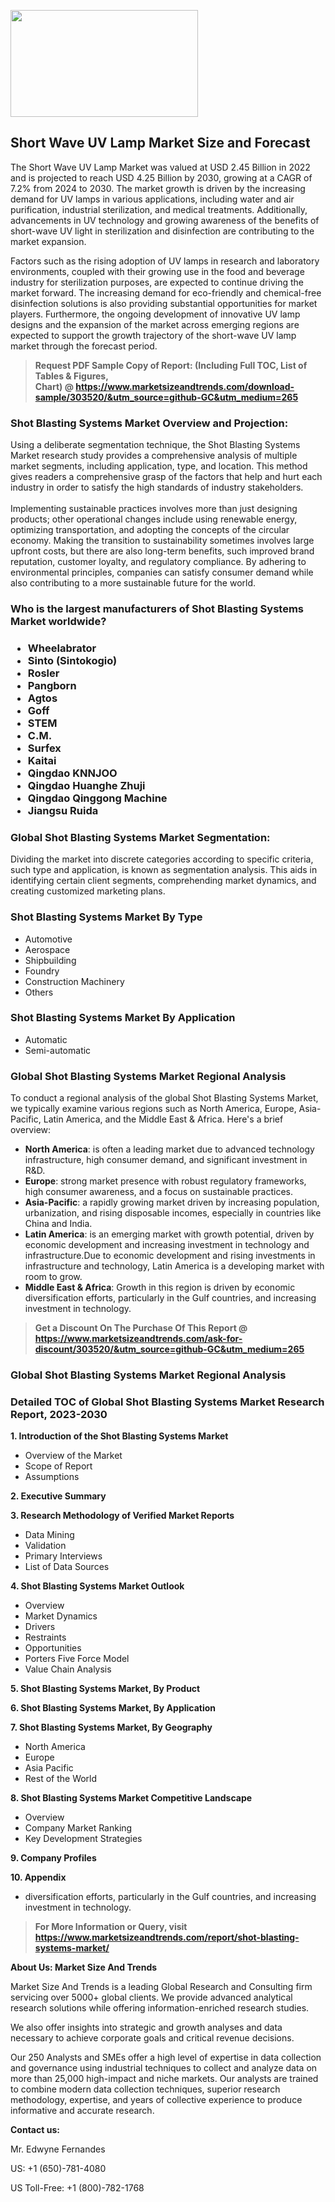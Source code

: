 <p><img class="alignnone size-medium wp-image-20088" src="https://ffe5etoiles.com/wp-content/uploads/2024/12/MST1-300x171.png" alt="" width="300" height="171" /></p><h2>Short Wave UV Lamp Market Size and Forecast</h2><p>The Short Wave UV Lamp Market was valued at USD 2.45 Billion in 2022 and is projected to reach USD 4.25 Billion by 2030, growing at a CAGR of 7.2% from 2024 to 2030. The market growth is driven by the increasing demand for UV lamps in various applications, including water and air purification, industrial sterilization, and medical treatments. Additionally, advancements in UV technology and growing awareness of the benefits of short-wave UV light in sterilization and disinfection are contributing to the market expansion.</p><p>Factors such as the rising adoption of UV lamps in research and laboratory environments, coupled with their growing use in the food and beverage industry for sterilization purposes, are expected to continue driving the market forward. The increasing demand for eco-friendly and chemical-free disinfection solutions is also providing substantial opportunities for market players. Furthermore, the ongoing development of innovative UV lamp designs and the expansion of the market across emerging regions are expected to support the growth trajectory of the short-wave UV lamp market through the forecast period.</p></p><blockquote id="" class=""><strong>Request PDF Sample Copy of Report: (Including Full TOC, List of Tables &amp; Figures, Chart)&nbsp;@&nbsp;<strong><a href="https://www.marketsizeandtrends.com/download-sample/303520/&utm_source=github-GC&utm_medium=265" target="_blank">https://www.marketsizeandtrends.com/download-sample/303520/&utm_source=github-GC&utm_medium=265</a></strong></strong></blockquote><h3 id="" class="">Shot Blasting Systems Market&nbsp;Overview and Projection:</h3><p id="" class="">Using a deliberate segmentation technique, the Shot Blasting Systems Market research study provides a comprehensive analysis of multiple market segments, including application, type, and location. This method gives readers a comprehensive grasp of the factors that help and hurt each industry in order to satisfy the high standards of industry stakeholders. <br /> <br />Implementing sustainable practices involves more than just designing products; other operational changes include using renewable energy, optimizing transportation, and adopting the concepts of the circular economy. Making the transition to sustainability sometimes involves large upfront costs, but there are also long-term benefits, such improved brand reputation, customer loyalty, and regulatory compliance. By adhering to environmental principles, companies can satisfy consumer demand while also contributing to a more sustainable future for the world.</p><h3 id="" class="">Who is the largest manufacturers of&nbsp;Shot Blasting Systems Market worldwide?</h3><h3 class=""><p><ul><li>Wheelabrator </li><li> Sinto (Sintokogio) </li><li> Rosler </li><li> Pangborn </li><li> Agtos </li><li> Goff </li><li> STEM </li><li> C.M. </li><li> Surfex </li><li> Kaitai </li><li> Qingdao KNNJOO </li><li> Qingdao Huanghe Zhuji </li><li> Qingdao Qinggong Machine </li><li> Jiangsu Ruida</li></ul></p></h3><h3 id="" class="">Global&nbsp;Shot Blasting Systems Market Segmentation:</h3><p id="" class="">Dividing the market into discrete categories according to specific criteria, such type and application, is known as segmentation analysis. This aids in identifying certain client segments, comprehending market dynamics, and creating customized marketing plans.</p><h3 id="" class="">Shot Blasting Systems Market&nbsp;By Type</h3><p><p><ul><li>Automotive</li><li> Aerospace</li><li> Shipbuilding</li><li> Foundry</li><li> Construction Machinery</li><li> Others</p></li></ul></p></p><h3 id="" class="">Shot Blasting Systems Market&nbsp;By Application</h3><p class=""><p><ul><li>Automatic</li><li> Semi-automatic</li></ul></p></p><h3 id="" class="">Global Shot Blasting Systems Market Regional Analysis</h3><p id="" class="">To conduct a regional analysis of the global Shot Blasting Systems Market, we typically examine various regions such as North America, Europe, Asia-Pacific, Latin America, and the Middle East &amp; Africa. Here's a brief overview:</p><ul><li><strong>North America</strong>: is often a leading market due to advanced technology infrastructure, high consumer demand, and significant investment in R&amp;D.</li><li><strong>Europe</strong>: strong market presence with robust regulatory frameworks, high consumer awareness, and a focus on sustainable practices.</li><li><strong>Asia-Pacific</strong>: a rapidly growing market driven by increasing population, urbanization, and rising disposable incomes, especially in countries like China and India.</li><li><strong>Latin America</strong>: is an emerging market with growth potential, driven by economic development and increasing investment in technology and infrastructure.Due to economic development and rising investments in infrastructure and technology, Latin America is a developing market with room to grow.</li><li><strong>Middle East &amp; Africa</strong>: Growth in this region is driven by economic diversification efforts, particularly in the Gulf countries, and increasing investment in technology.</li></ul><blockquote id="" class=""><strong>Get a Discount On The Purchase Of This Report @ <strong><a href="https://www.marketsizeandtrends.com/ask-for-discount/303520/&utm_source=github-GC&utm_medium=265" target="_blank">https://www.marketsizeandtrends.com/ask-for-discount/303520/&utm_source=github-GC&utm_medium=265</a></strong></strong></blockquote><h3 id="" class="">Global Shot Blasting Systems Market Regional Analysis</h3><h3 id="" class="">Detailed TOC of Global Shot Blasting Systems Market Research Report, 2023-2030</h3><p id="" class=""><strong>1. Introduction of the Shot Blasting Systems Market</strong></p><ul><li>Overview of the Market</li><li>Scope of Report</li><li>Assumptions</li></ul><p id="" class=""><strong>2. Executive Summary</strong></p><p id="" class=""><strong>3. Research Methodology of Verified Market Reports</strong></p><ul><li>Data Mining</li><li>Validation</li><li>Primary Interviews</li><li>List of Data Sources</li></ul><p id="" class=""><strong>4. Shot Blasting Systems Market Outlook</strong></p><ul><li>Overview</li><li>Market Dynamics</li><li>Drivers</li><li>Restraints</li><li>Opportunities</li><li>Porters Five Force Model</li><li>Value Chain Analysis</li></ul><p id="" class=""><strong>5. Shot Blasting Systems Market, By Product</strong></p><p id="" class=""><strong>6. Shot Blasting Systems Market, By Application</strong></p><p id="" class=""><strong>7. Shot Blasting Systems Market, By Geography</strong></p><ul><li>North America</li><li>Europe</li><li>Asia Pacific</li><li>Rest of the World</li></ul><p id="" class=""><strong>8. Shot Blasting Systems Market Competitive Landscape</strong></p><ul><li>Overview</li><li>Company Market Ranking</li><li>Key Development Strategies</li></ul><p id="" class=""><strong>9. Company Profiles</strong></p><p id="" class=""><strong>10. Appendix</strong></p><ul><li>diversification efforts, particularly in the Gulf countries, and increasing investment in technology.</li></ul><blockquote id="" class=""><strong>For More Information or Query, visit <strong><strong><a href="https://www.marketsizeandtrends.com/report/shot-blasting-systems-market/" target="_blank">https://www.marketsizeandtrends.com/report/shot-blasting-systems-market/</a></strong></strong></strong></blockquote><p id="" class=""><strong>About Us: Market Size And Trends</strong></p><p id="" class="">Market Size And Trends is a leading Global Research and Consulting firm servicing over 5000+ global clients. We provide advanced analytical research solutions while offering information-enriched research studies.</p><p id="" class="">We also offer insights into strategic and growth analyses and data necessary to achieve corporate goals and critical revenue decisions.</p><p id="" class="">Our 250 Analysts and SMEs offer a high level of expertise in data collection and governance using industrial techniques to collect and analyze data on more than 25,000 high-impact and niche markets. Our analysts are trained to combine modern data collection techniques, superior research methodology, expertise, and years of collective experience to produce informative and accurate research.</p><p id="" class=""><strong>Contact us:</strong></p><p id="" class="">Mr. Edwyne Fernandes</p><p id="" class="">US: +1 (650)-781-4080</p><p id="" class="">US Toll-Free: +1 (800)-782-1768</p>

